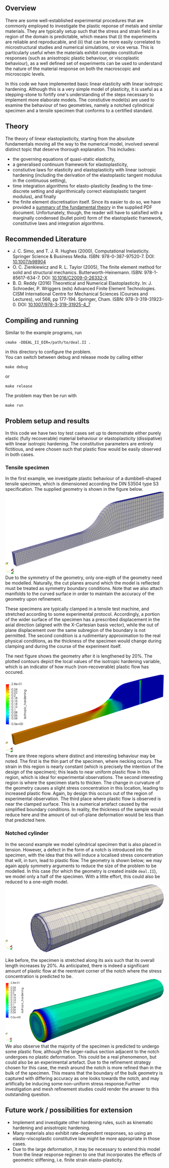## Overview
There are some well-established experimental procedures that are commonly employed to investigate the plastic reponse of metals and similar materials. They are typically setup such that the stress and strain field in a region of the domain is predictable, which means that (i) the experiments are reliable and reproducable, and (ii) that can be more easily correlated to microstructural studies and numerical simulations, or vice versa. This is particularly useful when the materials exhibit complex constitutive responses (such as anisotropic plastic behaviour, or viscoplastic behaviour), as a well defined set of experiments can be used to understand the nature of the material response on both the macroscopic and microscopic levels.

In this code we have implemented basic linear elasticity with linear isotropic hardening. Although this is a very simple model of plasticity, it is useful as a stepping-stone to fortify one's understanding of the steps necessary to implement more elaborate models. The constiutive model(s) are used to examine the behaviour of two geometries, namely a notched cylindrical specimen and a tensile specimen that conforms to a certified standard.

## Theory
The theory of linear elastoplasticity, starting from the absolute fundamentals moving all the way to the numerical model, involved several distinct topic that deserve thorough explanation. This includes:
* the governing equations of quasi-static elasticity,
* a generalised continuum framework for elastoplasticity,
* constiutive laws for elasticity and elastoplasticity with linear isotropic hardening (including the derivation of the elastoplastic tangent modulus in the continuous setting),
* time integration algorithms for elasto-plasticity (leading to the time-discrete setting and algorithmically correct elastoplastic tangent modulus), and finally
* the finite element discretisation itself.
Since its easier to do so, we have provided a [summary of the fundamental theory](./doc/theory/theory-linear_elastoplasticity.pdf) in the supplied PDF document. Unfortunately, though, the reader will have to satisfied with a marginally condensed (bullet point) form of the elastoplastic framework, constitutive laws and integration algorithms.

## Recommended Literature
* J. C. Simo, and T. J. R. Hughes (2000), Computational Inelasticity. Springer Science & Business Media. ISBN: 978-0-387-97520-7. DOI: [10.1007/b98904](http://doi.org/10.1007/b98904)
* O. C. Zienkiewicz and R. L. Taylor (2005), The finite element method for solid and structural mechanics. Butterworth-Heinemann. ISBN: 978-1-85617-634-7. DOI: [10.1016/C2009-0-26332-X](https://doi.org/10.1016/C2009-0-26332-X)
* B. D. Reddy  (2016) Theoretical and Numerical Elastoplasticity. In: J. Schroeder, P. Wriggers (eds) Advanced Finite Element Technologies. CISM International Centre for Mechanical Sciences (Courses and Lectures), vol 566, pp 177-194. Springer, Cham.  ISBN: 978-3-319-31923-0. DOI: [10.1007/978-3-319-31925-4_7](https://doi.org/10.1007/978-3-319-31925-4_7)

## Compiling and running
Similar to the example programs, run
```
cmake -DDEAL_II_DIR=/path/to/deal.II .
```
in this directory to configure the problem.  
You can switch between debug and release mode by calling either
```
make debug
```
or
```
make release
```
The problem may then be run with
```
make run
```

## Problem setup and results
In this code we have two toy test cases set up to demonstrate either purely elastic (fully recoverable) material behaviour or elastoplasticity (dissipative) with linear isotropic hardening.
The constitutive parameters are entirely fictitious, and were chosen such that plastic flow would be easily observed in both cases.

### Tensile specimen
In the first example, we investigate plastic behaviour of a dumbbell-shaped tensile specimen, which is dimensioned according the DIN 53504 type S3 specification. The supplied geometry is shown in the figure below.
![Problem geometry](./doc/results/tensile_specimen-geometry.png)
Due to the symmetry of the geometry, only one-eigth of the geometry need be modelled.
Naturally, the cut planes around which the model is reflected must be treated as symmetry boundary conditions. Note that we also attach manifolds to the curved surface in order to maintain the accuracy of the geometry upon refinement.

These specimens are typically clamped in a tensile test machine, and stretched according to some experimental protocol. Accordingly, a portion of the wider surface of the specimen has a prescribed displacement in the axial direction (aligned with the X-Cartesian basis vector), while the out of plane displacement over the same subregion of the boundary is not permitted. The second condition is a rudimentary approximation to the real physical conditions, as the thickness of the specimen would change during clamping and during the course of the experiment itself.

The next figure shows the geometry after it is lengthened by 20%. The plotted contours depict the local values of the isotropic hardening variable, which is an indicator of how much (non-recoverable) plastic flow has occured.
![Displaced solution](./doc/results/tensile_specimen-isotropic_hardening.png)
There are three regions where distinct and interesting behaviour may be noted. The first is the thin part of the specimen, where necking occurs. The strain in this region is nearly constant (which is precisely the intention of the design of the specimen); this leads to near uniform plastic flow in this region, which is ideal for experimental observations. The second interesting region is where the specimen starts to thicken. The change in curvature of the geometry causes a slight stress concentration in this location, leading to increased plastic flow. Again, by design this occurs out of the region of experimental observation. The third place where plastic flow is observed is near the clamped surface. This is a numerical artefact caused by the simplified boundary conditions. In reality, the thickness of the sample would reduce here and the amount of out-of-plane deformation would be less than that predicted here.

### Notched cylinder
In the second example we model cylindrical specimen that is also placed in tension. However, a defect in the form of a notch is introduced into the specimen, with the idea that this will induce a localised stress concentration that will, in turn, lead to plastic flow.
The geometry is shown below; we may again apply symmetry arguments to reduce the size of the problem to be modelled. In this case (for which the geometry is created inside `deal.II`), we model only a half of the specimen. With a little effort, this could also be reduced to a one-eigth model.
![Problem geometry](./doc/results/notched_cylinder-geometry.png)

Like before, the specimen is stretched along its axis such that its overall length increases by 20%. 
As anticipated, there is indeed a significant amount of plastic flow at the reentrant corner of the notch where the stress concentration is predicted to be.
![Displaced solution](./doc/results/notched_cylinder-isotropic_hardening.png)
We also observe that the majority of the specimen is predicted to undergo some plastic flow, although the larger-radius section adjacent to the notch undergoes no plastic deformation. This could be a real phenomenon, but could also be an experimental artefact. Due to the refinement strategy chosen for this case, the mesh around the notch is more refined than in the bulk of the specimen. This means that the boundary of the bulk geometry is captured with differing accuracy as one looks towards the notch, and may artifically be inducing some non-uniform stress response.Further investigation and mesh refinement studies could render the answer to this outstanding question.

## Future work / possibilities for extension
* Implement and investigate other hardening rules, such as kinematic hardening and anisotropic hardening.
* Many materials also exhibit rate-dependent responses, so using an elasto-viscoplastic constitutive law might be more appropriate in those cases.
* Due to the large deformation, it may be necessary to extend this model from the linear response regimen to one that incorporates the effects of geometric stiffening, i.e. finite strain elasto-plasticity.